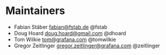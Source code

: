 # Maintainers

- Fabian Stäber <fabian@fstab.de> @fstab
- Doug Hoard <doug.hoard@gmail.com> @dhoard
- Tom Wilkie <tom@grafana.com> @tomwilkie
- Gregor Zeitlinger <gregor.zeitlinger@grafana.com> @zeitlinger
